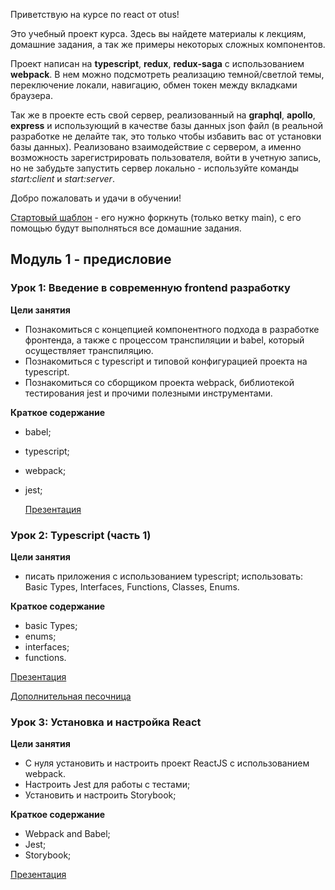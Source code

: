 Приветствую на курсе по react от otus!

Это учебный проект курса. Здесь вы найдете материалы к лекциям, домашние задания, а так же примеры некоторых сложных компонентов.

Проект написан на **typescript**, **redux**, **redux-saga** с использованием **webpack**. В нем можно подсмотреть реализацию темной/светлой темы, переключение локали, навигацию, обмен токен между вкладками браузера.

Так же в проекте есть свой сервер, реализованный на **graphql**, **apollo**, **express** и использующий в качестве базы данных json файл (в реальной разработке не делайте так, это только чтобы избавить вас от установки базы данных). Реализовано взаимодействие с сервером, а именно возможность зарегистрировать пользователя, войти в учетную запись, но не забудьте запустить сервер локально - используйте команды _start:client_ и _start:server_.

Добро пожаловать и удачи в обучении!

[Стартовый шаблон](https://github.com/spirit-drive/react-start-template) - его нужно форкнуть (только ветку main), с его помощью будут выполняться все домашние задания.

## Модуль 1 - предисловие

### Урок 1: Введение в современную frontend разработку

**Цели занятия**
- Познакомиться с концепцией компонентного подхода в разработке фронтенда, а также с процессом транспиляции и babel, который осуществляет транспиляцию.
- Познакомиться с typescript и типовой конфигурацией проекта на typescript.
- Познакомиться со сборщиком проекта webpack, библиотекой тестирования jest и прочими полезными инструментами.

**Краткое содержание**
- babel;
- typescript;
- webpack;
- jest;


  [Презентация](https://docs.google.com/presentation/d/1Az2Y5ltjlz-YK2dyfya2ReMhum1SiomGGyM5m5b3XPU/edit?usp=sharing)

### Урок 2: Typescript (часть 1)

**Цели занятия**
- писать приложения с использованием typescript;
  использовать: Basic Types, Interfaces, Functions, Classes, Enums.

**Краткое содержание**
- basic Types;
- enums;
- interfaces;
- functions.

[Презентация](https://drive.google.com/file/d/1w_JZM1i3cyF0u-hhsCJ7dUbBNSc5oU2i/view)

[Дополнительная песочница](https://codesandbox.io/s/typescript-1-hfer2p?file=/src/basis.ts:7265-7308)

### Урок 3: Установка и настройка React

**Цели занятия**
- С нуля установить и настроить проект ReactJS с использованием webpack. 
- Настроить Jest для работы с тестами; 
- Установить и настроить Storybook;

**Краткое содержание**
- Webpack and Babel; 
- Jest; 
- Storybook;

[Презентация](https://docs.google.com/presentation/d/1THc00FQjJXYXPUIXrXAI5rEHeDXbASreBgWOJ-VwEkM/edit?)
